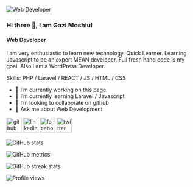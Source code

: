 ![Web Developer](https://media-exp1.licdn.com/dms/image/C5616AQH78VCYF6Ul3w/profile-displaybackgroundimage-shrink_200_800/0/1647021351086?e=1652313600&v=beta&t=mCmzLD97VkguIN_yPLnTRmMT2qQ05a_cUzVfPHrIbOM)

### Hi there 👋, I am Gazi Moshiul
#### Web Developer

I am very enthusiastic to learn new technology. Quick Learner. Learning Javascript to be an expert MEAN developer. Full fresh hand code is my goal.
Also I am a WordPress Developer.

Skills: PHP / Laravel / REACT / JS / HTML / CSS

- 🔭 I’m currently working on this page. 
- 🌱 I’m currently learning Laravel / Javascript 
- 👯 I’m looking to collaborate on github 
- 💬 Ask me about Web Development 


[<img src='https://cdn.jsdelivr.net/npm/simple-icons@3.0.1/icons/github.svg' alt='github' height='40'>](https://github.com/Moshiul3722)  [<img src='https://cdn.jsdelivr.net/npm/simple-icons@3.0.1/icons/linkedin.svg' alt='linkedin' height='40'>](https://www.linkedin.com/in/gazimoshiul/)  [<img src='https://cdn.jsdelivr.net/npm/simple-icons@3.0.1/icons/facebook.svg' alt='facebook' height='40'>](https://www.facebook.com/gazi.moshiul)  [<img src='https://cdn.jsdelivr.net/npm/simple-icons@3.0.1/icons/twitter.svg' alt='twitter' height='40'>](https://twitter.com/@GaziMoshiul)  

![GitHub stats](https://github-readme-stats.vercel.app/api?username=Moshiul3722&show_icons=true&count_private=true)   

![GitHub metrics](https://metrics.lecoq.io/Moshiul3722)  

![GitHub streak stats](https://github-readme-streak-stats.herokuapp.com/?user=Moshiul3722)  

![Profile views](https://gpvc.arturio.dev/Moshiul3722)  
